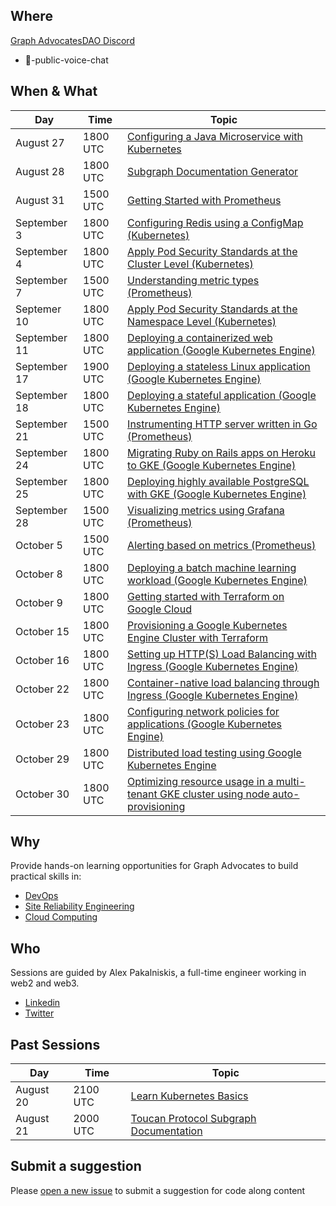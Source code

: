 ## Where
[Graph AdvocatesDAO Discord](https://t.co/xYb6Fgb98n)
* 🎤-public-voice-chat

## When & What

| Day | Time | Topic | 
| --- | --- | --- | 
| August 27 | 1800 UTC | [Configuring a Java Microservice with Kubernetes](https://kubernetes.io/docs/tutorials/configuration/configure-java-microservice/) |
| August 28 | 1800 UTC | [Subgraph Documentation Generator](https://github.com/alex-pakalniskis/SubgraphSchemaEntitiesDocGenerator) |
| August 31 | 1500 UTC | [Getting Started with Prometheus](https://prometheus.io/docs/tutorials/getting_started/) |
| September 3 | 1800 UTC | [Configuring Redis using a ConfigMap (Kubernetes)](https://kubernetes.io/docs/tutorials/configuration/configure-redis-using-configmap/) |
| September 4 | 1800 UTC | [Apply Pod Security Standards at the Cluster Level (Kubernetes)](https://kubernetes.io/docs/tutorials/security/cluster-level-pss/) |
| September 7 | 1500 UTC | [Understanding metric types (Prometheus)](https://prometheus.io/docs/tutorials/understanding_metric_types/) |
| Septemer 10 | 1800 UTC | [Apply Pod Security Standards at the Namespace Level (Kubernetes)](https://kubernetes.io/docs/tutorials/security/ns-level-pss/) |
| September 11 | 1800 UTC | [Deploying a containerized web application (Google Kubernetes Engine)](https://cloud.google.com/kubernetes-engine/docs/tutorials/hello-app) |
| September 17 | 1900 UTC | [Deploying a stateless Linux application (Google Kubernetes Engine)](https://cloud.google.com/kubernetes-engine/docs/how-to/stateless-apps) |
| September 18 | 1800 UTC | [Deploying a stateful application (Google Kubernetes Engine)](https://cloud.google.com/kubernetes-engine/docs/how-to/stateful-apps) | 
| September 21 | 1500 UTC | [Instrumenting HTTP server written in Go (Prometheus)](https://prometheus.io/docs/tutorials/instrumenting_http_server_in_go/) | 
| September 24 | 1800 UTC | [Migrating Ruby on Rails apps on Heroku to GKE (Google Kubernetes Engine)](https://cloud.google.com/architecture/migrating-ruby-on-rails-apps-on-heroku-to-gke) |
| September 25 | 1800 UTC | [Deploying highly available PostgreSQL with GKE (Google Kubernetes Engine)](https://cloud.google.com/architecture/deploying-highly-available-postgresql-with-gke) |
| September 28 | 1500 UTC | [Visualizing metrics using Grafana (Prometheus)](https://prometheus.io/docs/tutorials/visualizing_metrics_using_grafana/) |
| October 5 | 1500 UTC | [Alerting based on metrics (Prometheus)](https://prometheus.io/docs/tutorials/alerting_based_on_metrics/) |
| October 8 | 1800 UTC | [Deploying a batch machine learning workload (Google Kubernetes Engine)](https://cloud.google.com/kubernetes-engine/docs/tutorials/batch-ml-workload) |
| October 9 | 1800 UTC | [Getting started with Terraform on Google Cloud](https://learn.hashicorp.com/collections/terraform/gcp-get-started) |
| October 15 | 1800 UTC | [Provisioning a Google Kubernetes Engine Cluster with Terraform](https://learn.hashicorp.com/tutorials/terraform/gke?in=terraform/kubernetes) |
| October 16 | 1800 UTC | [Setting up HTTP(S) Load Balancing with Ingress (Google Kubernetes Engine)](https://cloud.google.com/kubernetes-engine/docs/tutorials/http-balancer) |
| October 22 | 1800 UTC | [Container-native load balancing through Ingress (Google Kubernetes Engine)](https://cloud.google.com/kubernetes-engine/docs/how-to/container-native-load-balancing) |
| October 23 | 1800 UTC | [Configuring network policies for applications (Google Kubernetes Engine)](https://cloud.google.com/kubernetes-engine/docs/tutorials/network-policy) |
| October 29 | 1800 UTC | [Distributed load testing using Google Kubernetes Engine](https://cloud.google.com/architecture/distributed-load-testing-using-gke) |
| October 30 | 1800 UTC | [Optimizing resource usage in a multi-tenant GKE cluster using node auto-provisioning](https://cloud.google.com/architecture/optimizing-resources-in-multi-tenant-gke-clusters-with-auto-provisioning) |

## Why
Provide hands-on learning opportunities for Graph Advocates to build practical skills in:
* [DevOps](https://en.wikipedia.org/wiki/DevOps)
* [Site Reliability Engineering](https://en.wikipedia.org/wiki/Site_reliability_engineering)
* [Cloud Computing](https://en.wikipedia.org/wiki/Cloud_computing)

## Who
Sessions are guided by Alex Pakalniskis, a full-time engineer working in web2 and web3.
* [Linkedin](https://www.linkedin.com/in/alexpakalniskis3/)
* [Twitter](https://twitter.com/alexpakalniskis)

## Past Sessions

| Day | Time | Topic | 
| --- | --- | --- | 
| August 20 | 2100 UTC | [Learn Kubernetes Basics](https://kubernetes.io/docs/tutorials/kubernetes-basics/) | 
| August 21 | 2000 UTC | [Toucan Protocol Subgraph Documentation](https://github.com/alex-pakalniskis/CodeAlong-ToucanProtocolSubgraphDocs) |

## Submit a suggestion
Please [open a new issue](https://github.com/alex-pakalniskis/CodeAlongSchedule/issues/new) to submit a suggestion for code along content
